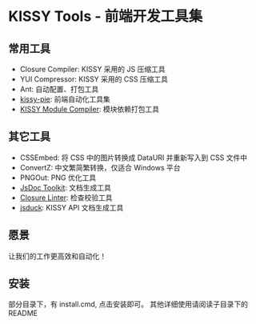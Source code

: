 
KISSY Tools - 前端开发工具集
============================

 常用工具
----------

 - Closure Compiler:    KISSY 采用的 JS 压缩工具
 - YUI Compressor:  KISSY 采用的 CSS 压缩工具
 - Ant: 自动配置、打包工具
 - [kissy-pie](https://github.com/maxbbn/front-build):  前端自动化工具集
 - [KISSY Module Compiler](http://docs.kissyui.com/docs/html/tools/module-compiler/index.html): 模块依赖打包工具


 其它工具
----------

 - CSSEmbed:    将 CSS 中的图片转换成 DataURI 并重新写入到 CSS 文件中
 - ConvertZ:    中文繁简繁转换，仅适合 Windows 平台
 - PNGOut:  PNG 优化工具
 - [JsDoc Toolkit](http://code.google.com/p/jsdoc-toolkit/):    文档生成工具
 - [Closure Linter](http://code.google.com/closure/utilities/): 检查校验工具
 - [jsduck](https://github.com/senchalabs/jsduck):    KISSY API 文档生成工具


 愿景
------

让我们的工作更高效和自动化！


 安装
------

部分目录下，有 install.cmd, 点击安装即可。
其他详细使用请阅读子目录下的 README